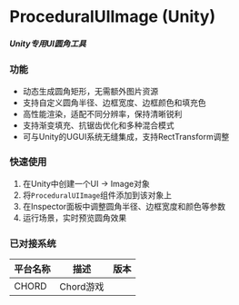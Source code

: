 # ProceduralUIImage (Unity)

##### Unity专用UI圆角工具

### 功能
- 动态生成圆角矩形，无需额外图片资源  
- 支持自定义圆角半径、边框宽度、边框颜色和填充色  
- 高性能渲染，适配不同分辨率，保持清晰锐利  
- 支持渐变填充、抗锯齿优化和多种混合模式  
- 可与Unity的UGUI系统无缝集成，支持RectTransform调整  

### 快速使用
1. 在Unity中创建一个UI → Image对象  
2. 将`ProceduralUIImage`组件添加到该对象上  
3. 在Inspector面板中调整圆角半径、边框宽度和颜色等参数  
4. 运行场景，实时预览圆角效果  

### 已对接系统

| 平台名称    | 描述      | 版本   |
| ---------- | --------- | -------- |
| CHORD   | Chord游戏 |  |
